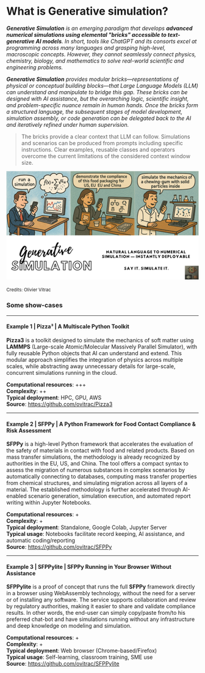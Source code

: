 # What is Generative simulation?



***Generative Simulation** is an emerging paradigm that develops **advanced numerical simulations using elemental "bricks" accessible to text-generative AI models**. In short, tools like ChatGPT and its consorts excel at programming across many languages and grasping high-level, macroscopic concepts. However, they cannot seamlessly connect physics, chemistry, biology, and mathematics to solve real-world scientific and engineering problems.*

***Generative Simulation** provides modular bricks—representations of physical or conceptual building blocks—that Large Language Models (LLM)  can understand and manipulate to bridge this gap. These bricks can be designed with AI assistance, but the overarching logic, scientific insight, and problem-specific nuance remain in human hands. Once the bricks form a structured language, the subsequent stages of model development, simulation assembly, or code generation can be delegated back to the AI and iteratively refined under human supervision.*

> The bricks provide a clear context that LLM can follow. Simulations and scenarios can be produced from prompts including specific instructions. Clear examples, reusable classes and operators overcome the current limitations of the considered context window size.

 


![Illustrative examples from Vitrac work](https://raw.githubusercontent.com/ovitrac/generativeSimulation/main/assets/page2.png)

<small>Credits: Olivier Vitrac</small>



### **Some show-cases**

***


#### Example 1 | **Pizza**³ | A Multiscale Python Toolkit

**Pizza3** is a toolkit designed to simulate the mechanics of soft matter using **LAMMPS** (Large-scale Atomic/Molecular Massively Parallel Simulator), with fully reusable Python objects that AI can understand and extend. This modular approach simplifies the integration of physics across multiple scales, while abstracting away unnecessary details for large-scale, concurrent simulations running in the cloud.

**Computational resources**: +++<br>
**Complexity**: ++ <br>
**Typical deployment**: HPC, GPU, AWS<br>
**Source**: https://github.com/ovitrac/Pizza3



---



#### Example 2 | **SFPPy** | A Python Framework for Food Contact Compliance & Risk Assessment

**SFPPy** is a high-level Python framework that accelerates the evaluation of the safety of materials in contact with food and related products. Based on mass transfer simulations, the methodology is already recognized by authorities in the EU, US, and China. The tool offers a compact syntax to assess the migration of numerous substances in complex scenarios by automatically connecting to databases, computing mass transfer properties from chemical structures, and simulating migration across all layers of a material. The established methodology is further accelerated through AI-enabled scenario generation, simulation execution, and automated report writing within Jupyter Notebooks.

**Computational resources**: +<br>
**Complexity**: +<br>
**Typical deployment**: Standalone, Google Colab, Jupyter Server<br>
**Typical usage**: Notebooks facilitate record keeping, AI assistance, and automatic coding/reporting<br>
**Source**: https://github.com/ovitrac/SFPPy



---



#### Example 3 | **SFPPylite** | SFPPy Running in Your Browser Without Assistance

**SFPPylite** is a proof of concept that runs the full **SFPPy** framework directly in a browser using WebAssembly technology, without the need for a server or of installing any software. The service supports collaboration and review by regulatory authorities, making it easier to share and validate compliance results. In other words, the end-user can simply copy/paste from/to his preferred chat-bot and have simulations running without any infrastructure and deep knowledge on modeling and simulation.

**Computational resources**: +<br>
**Complexity**: +<br>
**Typical deployment**: Web browser (Chrome-based/Firefox)<br>
**Typical usage**: Self-learning, classroom training, SME use<br>
**Source**: https://github.com/ovitrac/SFPPylite

